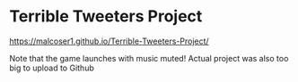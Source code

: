 # Terrible Tweeters Project
 
https://malcoser1.github.io/Terrible-Tweeters-Project/

Note that the game launches with music muted! Actual project was also too big to upload to Github
